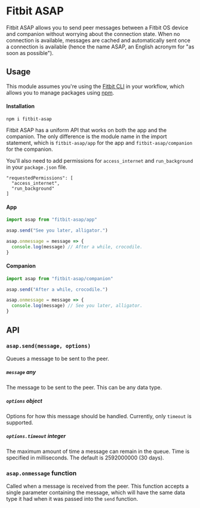 # Fitbit ASAP
Fitbit ASAP allows you to send peer messages between a Fitbit OS device and companion without worrying about the connection state. When no connection is available, messages are cached and automatically sent once a connection is available (hence the name ASAP, an English acronym for "as soon as possible").
## Usage
This module assumes you're using the [Fitbit CLI](https://dev.fitbit.com/build/guides/command-line-interface/) in your workflow, which allows you to manage packages using [npm](https://docs.npmjs.com/about-npm/).
#### Installation
```
npm i fitbit-asap
```
Fitbit ASAP has a uniform API that works on both the app and the companion. The only difference is the module name in the import statement, which is `fitbit-asap/app` for the app and `fitbit-asap/companion` for the companion.

You'll also need to add permissions for `access_internet` and `run_background` in your `package.json` file.
```
"requestedPermissions": [
  "access_internet",
  "run_background"
]
```
#### App
```javascript
import asap from "fitbit-asap/app"

asap.send("See you later, alligator.")

asap.onmessage = message => {
  console.log(message) // After a while, crocodile.
}
```
#### Companion
```javascript
import asap from "fitbit-asap/companion"

asap.send("After a while, crocodile.")

asap.onmessage = message => {
  console.log(message) // See you later, alligator.
}
```
## API
### `asap.send(message, options)`
Queues a message to be sent to the peer.
##### `message` **any**
The message to be sent to the peer. This can be any data type.
##### `options` **object**
Options for how this message should be handled. Currently, only `timeout` is supported.
##### `options.timeout` **integer**
The maximum amount of time a message can remain in the queue. Time is specified in milliseconds. The default is 2592000000 (30 days).
### `asap.onmessage` **function**
Called when a message is received from the peer. This function accepts a single parameter containing the message, which will have the same data type it had when it was passed into the `send` function.
